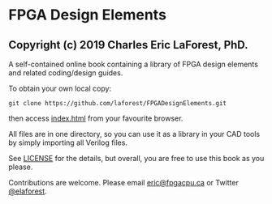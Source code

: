 # FPGA Design Elements

## Copyright (c) 2019 Charles Eric LaForest, PhD.

A self-contained online book containing a library of FPGA design elements and
related coding/design guides.

To obtain your own local copy:
```
git clone https://github.com/laforest/FPGADesignElements.git
```
then access [index.html](./index.html) from your favourite browser.

All files are in one directory, so you can use it as a library in your CAD
tools by simply importing all Verilog files.

See [LICENSE](./LICENSE) for the details, but overall, you are free to use this
book as you please.

Contributions are welcome. Please email <a href="mailto:eric@fpgacpu.ca?subject=FPGA%20Design%20Elements">eric@fpgacpu.ca</a>
or Twitter <a href="https://twitter.com/elaforest">@elaforest</a>.


